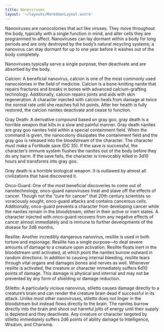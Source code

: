 ```yaml
---
title: Nanoviruses
layout: '~/layouts/MarkdownLayout.astro'
---
```

Nanoviruses are nanocolonies that act like viruses. They move throughout the
body, typically with a single function in mind, and alter cells they are
programmed to affect. Nanoviruses can lay dormant within a body for long
periods and are only destroyed by the body’s natural recycling systems; a
nanovirus can stay dormant for up to one year before it washes out of the body
completely.

Nanoviruses typically serve a single purpose, then deactivate and are absorbed
by the body.

Calcion: A beneficial nanovirus, calcion is one of the most commonly used
nanocolonies in the field of medicine. Calcion is a bone-knitting nanite that
repairs fractures and breaks in bones with advanced calcium-grafting
technology. Additionally, calcion repairs joints and aids with skin
regeneration. A character injected with calcion heals from damage at twice the
normal rate until she reaches full hit points. After her health is fully
restored, the calcion nanites deactivate and cease to function.

Gray Death: A derivative compound based on gray goo, gray death is a horrible
weapon that kills in a slow and painful manner. Gray death nanites are gray
goo nanites held within a special containment field. When the command is
given, the nanocolony dissipates the containment field and the gray goo is
released into the bloodstream of the character. The character must make a
Fortitude save (DC 35). If the save is successful, the character’s immune
system flushes the nanites out of the body before they do any harm. If the
save fails, the character is irrevocably killed in 3d10 hours and transforms
into gray goo.

Gray death is a horrible biological weapon. It is outlawed by almost all
civilizations that have discovered it.

Onco-Guard: One of the most beneficial discoveries to come out of
nanotechnology, onco-guard nanoviruses treat and stave off the effects of
cancer. Though not the “cure for cancer” that 20th century scientists so
voraciously sought, onco-guard attacks and contains cancerous cells.
Additionally, onco-guard prevents a character from developing cancer while the
nanites remain in the bloodstream, either in their active or inert states. A
character injected with onco-guard recovers from any negative effects of
cancer almost immediately and is immune to further developments of the disease
for 2d6 months.

Resilite: Another incredibly dangerous nanovirus, resilite is used in both
torture and espionage. Resilite has a single purpose—to deal severe amounts of
damage to a creature upon activation. Resilite floats inert in the bloodstream
until activated, at which point the nanites burrow outward in random
directions. In addition to causing internal bleeding, resilite tears through
vital organs and damages bones and nerves as well. Whenever resilite is
activated, the creature or character immediately suffers 6d10 points of
damage. This damage is physical and internal and may not be prevented by any
form of shielding or damage reduction.

Stiletto: A particularly vicious nanovirus, stiletto causes damage directly to
a creature’s brain and can render the creature brain dead if successful in its
attack. Unlike most other nanoviruses, stiletto does not linger in the
bloodstream but instead flows directly to the brain. The nanites burrow
directly into the brain and shoot out harmful jolts of energy until their
supply is depleted and they deactivate. Any creature or character targeted by
stiletto immediately suffers 2d6 points of ability damage to Intelligence,
Wisdom, and Charisma.

